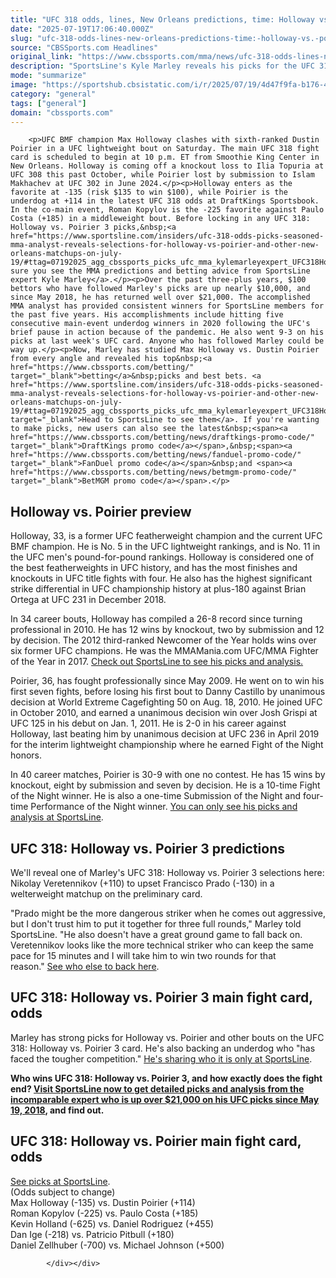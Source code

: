 ```yaml
---
title: "UFC 318 odds, lines, New Orleans predictions, time: Holloway vs. Poirier 3 picks from expert who's up $21,000"
date: "2025-07-19T17:06:40.000Z"
slug: "ufc-318-odds-lines-new-orleans-predictions-time:-holloway-vs.-poirier-3-picks-from-expert-who's-up-dollar21000"
source: "CBSSports.com Headlines"
original_link: "https://www.cbssports.com/mma/news/ufc-318-odds-lines-new-orleans-predictions-time-holloway-vs-poirier-3-picks-from-expert-whos-up-21000/"
description: "SportsLine's Kyle Marley reveals his picks for the UFC 318: Holloway vs. Poirier 3 fight card from the Smoothie King Center in New Orleans on Saturday"
mode: "summarize"
image: "https://sportshub.cbsistatic.com/i/r/2025/07/19/4d47f9fa-b176-49cd-8b24-31f0869838ba/thumbnail/1200x675/c7867812dff87df1cc690f33b6ef6e70/dustin-poirier-max-holloway-ufc-getty-images.jpg"
category: "general"
tags: ["general"]
domain: "cbssports.com"
---
```

<div id="readability-page-1" class="page"><div>
        
        
                            
                
        <p>UFC BMF champion Max Holloway clashes with sixth-ranked Dustin Poirier in a UFC lightweight bout on Saturday. The main UFC 318 fight card is scheduled to begin at 10 p.m. ET from Smoothie King Center in New Orleans. Holloway is coming off a knockout loss to Ilia Topuria at UFC 308 this past October, while Poirier lost by submission to Islam Makhachev at UFC 302 in June 2024.</p><p>Holloway enters as the favorite at -135 (risk $135 to win $100), while Poirier is the underdog at +114 in the latest UFC 318 odds at DraftKings Sportsbook. In the co-main event, Roman Kopylov is the -225 favorite against Paulo Costa (+185) in a middleweight bout. Before locking in any UFC 318: Holloway vs. Poirier 3 picks,&nbsp;<a href="https://www.sportsline.com/insiders/ufc-318-odds-picks-seasoned-mma-analyst-reveals-selections-for-holloway-vs-poirier-and-other-new-orleans-matchups-on-july-19/#ttag=07192025_agg_cbssports_picks_ufc_mma_kylemarleyexpert_UFC318HollowayPoirier">make sure you see the MMA predictions and betting advice from SportsLine expert Kyle Marley</a>.</p><p>Over the past three-plus years, $100 bettors who have followed Marley's picks are up nearly $10,000, and since May 2018, he has returned well over $21,000. The accomplished MMA analyst has provided consistent winners for SportsLine members for the past five years. His accomplishments include hitting five consecutive main-event underdog winners in 2020 following the UFC's brief pause in action because of the pandemic. He also went 9-3 on his picks at last week's UFC card. Anyone who has followed Marley could be way up.</p><p>Now, Marley has studied Max Holloway vs. Dustin Poirier     from every angle and revealed his top&nbsp;<a href="https://www.cbssports.com/betting/" target="_blank">betting</a>&nbsp;picks and best bets. <a href="https://www.sportsline.com/insiders/ufc-318-odds-picks-seasoned-mma-analyst-reveals-selections-for-holloway-vs-poirier-and-other-new-orleans-matchups-on-july-19/#ttag=07192025_agg_cbssports_picks_ufc_mma_kylemarleyexpert_UFC318HollowayPoirier" target="_blank">Head to SportsLine to see them</a>. If you're wanting to make picks, new users can also see the latest&nbsp;<span><a href="https://www.cbssports.com/betting/news/draftkings-promo-code/" target="_blank">DraftKings promo code</a></span>,&nbsp;<span><a href="https://www.cbssports.com/betting/news/fanduel-promo-code/" target="_blank">FanDuel promo code</a></span>&nbsp;and <span><a href="https://www.cbssports.com/betting/news/betmgm-promo-code/" target="_blank">BetMGM promo code</a></span>.</p>
        

<h2>Holloway vs. Poirier preview&nbsp;</h2><p>Holloway, 33, is a former UFC featherweight champion and the current UFC BMF champion. He is No. 5 in the UFC lightweight rankings, and is No. 11 in the UFC men's pound-for-pound rankings. Holloway is considered one of the best featherweights in UFC history, and has the most finishes and knockouts in UFC title fights with four. He also has the highest significant strike differential in UFC championship history at plus-180 against Brian Ortega at UFC 231 in December 2018.</p><p>In 34 career bouts, Holloway has compiled a 26-8 record since turning professional in 2010. He has 12 wins by knockout, two by submission and 12 by decision. The 2012 third-ranked Newcomer of the Year holds wins over six former UFC champions. He was the MMAMania.com UFC/MMA Fighter of the Year in 2017.&nbsp;<a href="https://www.sportsline.com/insiders/ufc-318-odds-picks-seasoned-mma-analyst-reveals-selections-for-holloway-vs-poirier-and-other-new-orleans-matchups-on-july-19/#ttag=07192025_agg_cbssports_picks_ufc_mma_kylemarleyexpert_UFC318HollowayPoirier">Check out SportsLine to see his picks and analysis.</a></p><p>Poirier, 36, has fought professionally since May 2009. He went on to win his first seven fights, before losing his first bout to Danny Castillo by unanimous decision at World Extreme Cagefighting 50 on Aug. 18, 2010. He joined UFC in October 2010, and earned a unanimous decision win over Josh Grispi at UFC 125 in his debut on Jan. 1, 2011. He is 2-0 in his career against Holloway, last beating him by unanimous decision at UFC 236 in April 2019 for the interim lightweight championship where he earned Fight of the Night honors.</p>
        

<p>In 40 career matches, Poirier is 30-9 with one no contest. He has 15 wins by knockout, eight by submission and seven by decision. He is a 10-time Fight of the Night winner. He is also a one-time Submission of the Night and four-time Performance of the Night winner.&nbsp;<a href="https://www.sportsline.com/insiders/ufc-318-odds-picks-seasoned-mma-analyst-reveals-selections-for-holloway-vs-poirier-and-other-new-orleans-matchups-on-july-19/#ttag=07192025_agg_cbssports_picks_ufc_mma_kylemarleyexpert_UFC318HollowayPoirier">You can only see his picks and analysis at SportsLine</a>.&nbsp;</p><h2>UFC 318: Holloway vs. Poirier 3 predictions</h2><p>We'll reveal one of Marley's UFC 318: Holloway vs. Poirier 3 selections here: Nikolay Veretennikov (+110) to upset Francisco Prado (-130) in a welterweight matchup on the preliminary card.</p><p>"Prado might be the more dangerous striker when he comes out aggressive, but I don't trust him to put it together for three full rounds," Marley told SportsLine. "He also doesn't have a great ground game to fall back on. Veretennikov looks like the more technical striker who can keep the same pace for 15 minutes and I will take him to win two rounds for that reason."&nbsp;<a href="https://www.sportsline.com/insiders/ufc-318-odds-picks-seasoned-mma-analyst-reveals-selections-for-holloway-vs-poirier-and-other-new-orleans-matchups-on-july-19/#ttag=07192025_agg_cbssports_picks_ufc_mma_kylemarleyexpert_UFC318HollowayPoirier">See who else to back here</a>.</p>
        

<h2>UFC 318: Holloway vs. Poirier 3 main fight card, odds</h2><p>Marley has strong picks for Holloway vs. Poirier and other bouts on the UFC 318: Holloway vs. Poirier 3 card. He's also backing an underdog who "has faced the tougher competition."&nbsp;<a href="https://www.sportsline.com/insiders/ufc-318-odds-picks-seasoned-mma-analyst-reveals-selections-for-holloway-vs-poirier-and-other-new-orleans-matchups-on-july-19/#ttag=07192025_agg_cbssports_picks_ufc_mma_kylemarleyexpert_UFC318HollowayPoirier">He's sharing who it is only at SportsLine</a>.</p><p><strong>Who wins UFC 318: Holloway vs. Poirier 3, and how exactly does the fight end?&nbsp;<a href="https://www.sportsline.com/insiders/ufc-318-odds-picks-seasoned-mma-analyst-reveals-selections-for-holloway-vs-poirier-and-other-new-orleans-matchups-on-july-19/#ttag=07192025_agg_cbssports_picks_ufc_mma_kylemarleyexpert_UFC318HollowayPoirier">Visit SportsLine now to get detailed picks and analysis from the incomparable expert who is up over $21,000 on his UFC picks since May 19, 2018</a>, and find out.</strong></p><h2>UFC 318: Holloway vs. Poirier main fight card, odds&nbsp;</h2><p><a href="https://www.sportsline.com/insiders/ufc-318-odds-picks-seasoned-mma-analyst-reveals-selections-for-holloway-vs-poirier-and-other-new-orleans-matchups-on-july-19/#ttag=07192025_agg_cbssports_picks_ufc_mma_kylemarleyexpert_UFC318HollowayPoirier" target="_blank">See picks at SportsLine</a>.<br>(Odds subject to change)<br>Max Holloway (-135) vs. Dustin Poirier (+114)<br>Roman Kopylov (-225) vs. Paulo Costa (+185)<br>Kevin Holland (-625) vs. Daniel Rodriguez (+455)<br>Dan Ige (-218) vs. Patricio Pitbull (+180)<br>Daniel Zellhuber (-700) vs. Michael Johnson (+500)</p>
        




        
            </div></div>